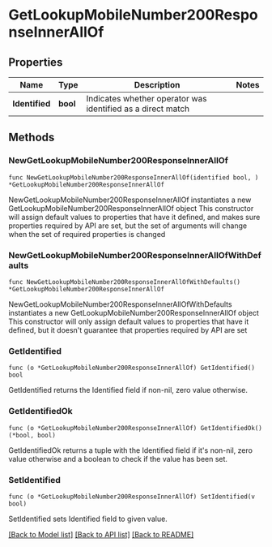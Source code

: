 # GetLookupMobileNumber200ResponseInnerAllOf

## Properties

Name | Type | Description | Notes
------------ | ------------- | ------------- | -------------
**Identified** | **bool** | Indicates whether operator was identified as a direct match | 

## Methods

### NewGetLookupMobileNumber200ResponseInnerAllOf

`func NewGetLookupMobileNumber200ResponseInnerAllOf(identified bool, ) *GetLookupMobileNumber200ResponseInnerAllOf`

NewGetLookupMobileNumber200ResponseInnerAllOf instantiates a new GetLookupMobileNumber200ResponseInnerAllOf object
This constructor will assign default values to properties that have it defined,
and makes sure properties required by API are set, but the set of arguments
will change when the set of required properties is changed

### NewGetLookupMobileNumber200ResponseInnerAllOfWithDefaults

`func NewGetLookupMobileNumber200ResponseInnerAllOfWithDefaults() *GetLookupMobileNumber200ResponseInnerAllOf`

NewGetLookupMobileNumber200ResponseInnerAllOfWithDefaults instantiates a new GetLookupMobileNumber200ResponseInnerAllOf object
This constructor will only assign default values to properties that have it defined,
but it doesn't guarantee that properties required by API are set

### GetIdentified

`func (o *GetLookupMobileNumber200ResponseInnerAllOf) GetIdentified() bool`

GetIdentified returns the Identified field if non-nil, zero value otherwise.

### GetIdentifiedOk

`func (o *GetLookupMobileNumber200ResponseInnerAllOf) GetIdentifiedOk() (*bool, bool)`

GetIdentifiedOk returns a tuple with the Identified field if it's non-nil, zero value otherwise
and a boolean to check if the value has been set.

### SetIdentified

`func (o *GetLookupMobileNumber200ResponseInnerAllOf) SetIdentified(v bool)`

SetIdentified sets Identified field to given value.



[[Back to Model list]](../README.md#documentation-for-models) [[Back to API list]](../README.md#documentation-for-api-endpoints) [[Back to README]](../README.md)


